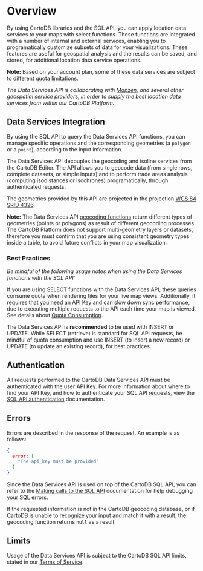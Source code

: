 # Overview

By using CartoDB libraries and the SQL API, you can apply location data services to your maps with select functions. These functions are integrated with a number of internal and external services, enabling you to programatically customize subsets of data for your visualizations. These features are useful for geospatial analysis and the results can be saved, and stored, for additional location data service operations.

**Note:** Based on your account plan, some of these data services are subject to different [quota limitations](http://docs.cartodb.com/cartodb-platform/dataservices-api/quota-information/#quota-information).

_The Data Services API is collaborating with [Mapzen](https://mapzen.com/), and several other geospatial service providers, in order to supply the best location data services from within our CartoDB Platform._

## Data Services Integration

By using the SQL API to query the Data Services API functions, you can manage specific operations and the corresponding geometries (a `polygon` or a `point`), according to the input information.

The Data Services API decouples the geocoding and isoline services from the CartoDB Editor. The API allows you to geocode data (from single rows, complete datasets, or simple inputs) and to perform trade areas analysis (computing isodistances or isochrones) programatically, through authenticated requests.

The geometries provided by this API are projected in the projection [WGS 84 SRID 4326](http://spatialreference.org/ref/epsg/wgs-84/).

**Note:** The Data Services API [geocoding functions](http://docs.cartodb.com/cartodb-platform/dataservices-api/geocoding-functions/#geocoding-functions) return different types of geometries (points or polygons) as result of different geocoding processes. The CartoDB Platform does not support multi-geometry layers or datasets, therefore you must confirm that you are using consistent geometry types inside a table, to avoid future conflicts in your map visualization.

### Best Practices

_Be mindful of the following usage notes when using the Data Services functions with the SQL API:_

If you are using SELECT functions with the Data Services API, these queries consume quota when rendering tiles for your live map views. Additionally, it requires that you need an API Key and can slow down sync performance, due to executing multiple requests to the API each time your map is viewed. See details about [Quota Consumption](http://docs.cartodb.com/cartodb-platform/dataservices-api/quota-information/#quota-consumption).

The Data Services API is **recommended** to be used with INSERT or UPDATE. While SELECT (retrieve) is standard for SQL API requests, be mindful of quota consumption and use INSERT (to insert a new record) or UPDATE (to update an existing record), for best practices.

## Authentication

All requests performed to the CartoDB Data Services API must be authenticated with the user API Key. For more information about where to find your API Key, and how to authenticate your SQL API requests, view the [SQL API authentication](/cartodb-platform/sql-api/authentication/) documentation.

## Errors

Errors are described in the response of the request. An example is as follows:

```json
{
  error: [
    "The api_key must be provided"
  ]
}
```

Since the Data Services API is used on top of the CartoDB SQL API, you can refer to the [Making calls to the SQL API](/cartodb-platform/sql-api/making-calls/) documentation for help debugging your SQL errors.

If the requested information is not in the CartoDB geocoding database, or if CartoDB is unable to recognize your input and match it with a result, the geocoding function returns `null` as a result.

## Limits

Usage of the Data Services API is subject to the CartoDB SQL API limits, stated in our [Terms of Service](https://cartodb.com/terms/#excessive).
